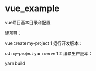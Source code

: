 # vue_example
vue项目基本目录和配置

建项目：

vue create my-project
1
运行开发版本：

cd my-project
yarn serve
1
2
编译生产版本：

yarn build


